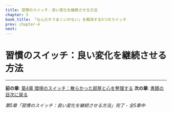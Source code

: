```yaml
---
title: 習慣のスイッチ：良い変化を継続させる方法
chapter: 5
book_title: 「なんだかうまくいかない」を解消する5つのスイッチ
prev: chapter-4
next:
---
```


# 習慣のスイッチ：良い変化を継続させる方法



---

**前の章**: [第4章 環境のスイッチ：散らかった部屋と心を整理する](chapter-4.md)
**次の章**: [書籍の目次に戻る](index.md)

*第5章「習慣のスイッチ：良い変化を継続させる方法」完了 - 全5章中*
